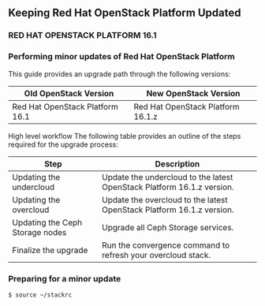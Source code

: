 ## Keeping Red Hat OpenStack Platform Updated
### RED HAT OPENSTACK PLATFORM 16.1
### Performing minor updates of Red Hat OpenStack Platform

This guide provides an upgrade path through the following versions:

| Old OpenStack Version           | New OpenStack Version             | 
| ------------------------------- | --------------------------------- |
| Red Hat OpenStack Platform 16.1 | Red Hat OpenStack Platform 16.1.z | 

High level workflow
The following table provides an outline of the steps required for the upgrade process:

| Step  |	Description |
| ------ | ---------------| 
| Updating the undercloud | Update the undercloud to the latest OpenStack Platform 16.1.z version. | 
| Updating the overcloud |Update the overcloud to the latest OpenStack Platform 16.1.z version.|
| Updating the Ceph Storage nodes | Upgrade all Ceph Storage services.|
| Finalize the upgrade | Run the convergence command to refresh your overcloud stack.|

### Preparing for a minor update
```
$ source ~/stackrc
```
